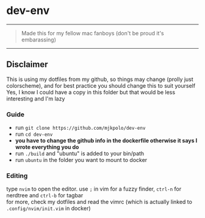 # dev-env
---
>Made this for my fellow mac fanboys (don't be proud it's embarassing)
---
## Disclaimer
This is using my dotfiles from my github, so things may change (prolly just colorscheme), and for best practice you should change this to suit yourself <br/>
Yes, I know I could have a copy in this folder but that would be less interesting and I'm lazy
### Guide
- run `git clone https://github.com/mjkpolo/dev-env`
- run `cd dev-env`
- **you have to change the github info in the dockerfile otherwise it says I wrote everything you do**
- run `./build` and "ubuntu" is added to your bin/path
- run `ubuntu` in the folder you want to mount to docker
### Editing
type `nvim` to open the editor. use `;` in vim for a fuzzy finder, `ctrl-n` for nerdtree and `ctrl-b` for tagbar <br/>
for more, check my dotfiles and read the vimrc (which is actually linked to `.config/nvim/init.vim` in docker)
